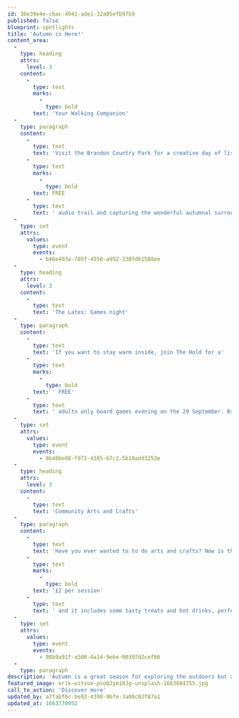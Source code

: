 ```yaml
---
id: 36e39e4e-cbac-4941-ade1-32a05efb97b9
published: false
blueprint: spotlights
title: 'Autumn is Here!'
content_area:
  -
    type: heading
    attrs:
      level: 3
    content:
      -
        type: text
        marks:
          -
            type: bold
        text: 'Your Walking Companion'
  -
    type: paragraph
    content:
      -
        type: text
        text: 'Visit the Brandon Country Park for a creative day of listening to a '
      -
        type: text
        marks:
          -
            type: bold
        text: FREE
      -
        type: text
        text: ' audio trail and capturing the wonderful autumnal surroundings. All you have to do is download the Echoes app, bring some headphones and a pencil/pen and paper. '
  -
    type: set
    attrs:
      values:
        type: event
        events:
          - b46e403a-705f-4550-a992-238fd61588ee
  -
    type: heading
    attrs:
      level: 3
    content:
      -
        type: text
        text: 'The Lates: Games night'
  -
    type: paragraph
    content:
      -
        type: text
        text: 'If you want to stay warm inside, join The Hold for a'
      -
        type: text
        marks:
          -
            type: bold
        text: ' FREE'
      -
        type: text
        text: ' adults only board games evening on the 29 September. Bring some friends, grab a drink and enjoy a night filled with exhilarating games, quizzes and more! '
  -
    type: set
    attrs:
      values:
        type: event
        events:
          - 8648be88-f971-4385-b7c2-5b18add3253e
  -
    type: heading
    attrs:
      level: 3
    content:
      -
        type: text
        text: 'Community Arts and Crafts'
  -
    type: paragraph
    content:
      -
        type: text
        text: 'Have you ever wanted to to do arts and crafts? Now is the time to get cosy at the Castle Hill Community Centre in Ipswich and get creative with like-minded people. It is only '
      -
        type: text
        marks:
          -
            type: bold
        text: '£2 per session'
      -
        type: text
        text: ' and it includes some tasty treats and hot drinks, perfect for a chilly autumn day. '
  -
    type: set
    attrs:
      values:
        type: event
        events:
          - 98b9a91f-a506-4a14-9e6e-00397d2cef86
  -
    type: paragraph
description: 'Autumn is a great season for exploring the outdoors but also settling inside, and getting involved in new hobbies. So, check out our chosen activities that will put you in the autominal mood.'
featured_image: erik-witsoe-pvoQJym18Jg-unsplash-1663684755.jpg
call_to_action: 'Discover more'
updated_by: a7fabfbc-be93-4390-9bfe-3a08c02f87a1
updated_at: 1663770952
---
```

